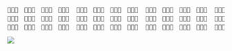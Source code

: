 <pre align="center">
🦈🦈🦈　🦈🦈🦈　🦈🦈🦈　🦈🦈🦈  🦈🦈🦈　🦈🦈🦈　🦈🦈🦈　🦈🦈🦈  🦈🦈🦈　🦈🦈🦈　🦈🦈🦈　🦈🦈🦈  🦈🦈🦈　🦈🦈🦈　🦈🦈🦈　🦈🦈🦈 
🦈🦈🦈　🦈🦈🦈　🦈🦈🦈　🦈🦈🦈  🦈🦈🦈　🦈🦈🦈　🦈🦈🦈　🦈🦈🦈  🦈🦈🦈　🦈🦈🦈　🦈🦈🦈　🦈🦈🦈  🦈🦈🦈　🦈🦈🦈　🦈🦈🦈　🦈🦈🦈 
🦈🦈🦈　🦈🦈🦈　🦈🦈🦈　🦈🦈🦈  🦈🦈🦈　🦈🦈🦈　🦈🦈🦈　🦈🦈🦈  🦈🦈🦈　🦈🦈🦈　🦈🦈🦈　🦈🦈🦈  🦈🦈🦈　🦈🦈🦈　🦈🦈🦈　🦈🦈🦈 
</pre>

<p align="left">
  <img src="https://github-readme-streak-stats.herokuapp.com/?user=babysharkhome&theme=radical"/>
</p>





